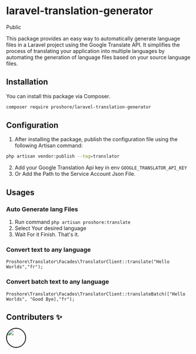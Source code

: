 # laravel-translation-generator
Public

This package provides an easy way to automatically generate language files in a Laravel project using the Google Translate API. It simplifies the process of translating your application into multiple languages by automating the generation of language files based on your source language files.

## Installation

You can install this package via Composer.

```bash
composer require proshore/laravel-translation-generator
```

## Configuration
1. After installing the package, publish the configuration file using the following Artisan command:
```bash
php artisan vendor:publish --tag=translator
```

2. Add your Google Translation Api key in env ```GOOGLE_TRANSLATOR_API_KEY```
3. Or Add the Path to the Service Account Json File.

## Usages
### Auto Generate lang Files
1. Run command ```php artisan proshore:translate```
2. Select Your desired language
3. Wait For it Finish. That's it. 

### Convert text to any language

```Proshore\Translator\Facades\TranslatorClient::translate("Hello Worlds","fr");```

### Convert batch text to any language

```Proshore\Translator\Facades\TranslatorClient::translateBatch(["Hello Worlds", "Good Bye],"fr");```

## Contributers ✨
[<img style="border-radius: 50%; border: 2px solid black; width: 50px; height: 50px; object-fit: cover;" src="https://github.com/kundankarna1994.png" width="60px;"/><br /><sub>](https://github.com/kundankarna1994/)

